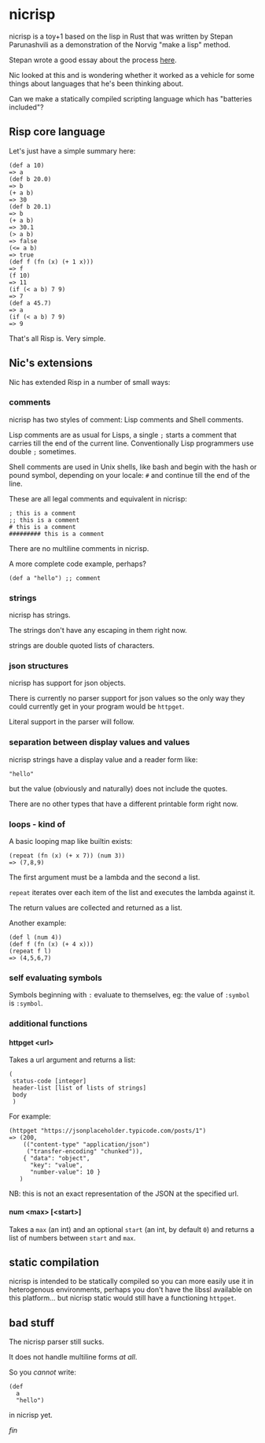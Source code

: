 # nicrisp 

nicrisp is a toy+1 based on the lisp in Rust that was written by
Stepan Parunashvili as a demonstration of the Norvig "make a lisp"
method.

Stepan wrote a good essay about the process [here](https://m.stopa.io/risp-lisp-in-rust-90a0dad5b116).

Nic looked at this and is wondering whether it worked as a vehicle for
some things about languages that he's been thinking about.

Can we make a statically compiled scripting language which has
"batteries included"?

## Risp core language

Let's just have a simple summary here:

```
(def a 10)
=> a
(def b 20.0)
=> b
(+ a b)
=> 30
(def b 20.1)
=> b
(+ a b)
=> 30.1
(> a b)
=> false
(<= a b)
=> true
(def f (fn (x) (+ 1 x)))
=> f
(f 10)
=> 11
(if (< a b) 7 9)
=> 7
(def a 45.7)
=> a
(if (< a b) 7 9)
=> 9
```

That's all Risp is. Very simple.

## Nic's extensions

Nic has extended Risp in a number of small ways:

### comments

nicrisp has two styles of comment: Lisp comments and Shell comments.

Lisp comments are as usual for Lisps, a single `;` starts a comment
that carries till the end of the current line. Conventionally Lisp
programmers use double `;` sometimes.

Shell comments are used in Unix shells, like bash and begin with the
hash or pound symbol, depending on your locale: `#` and continue till
the end of the line.

These are all legal comments and equivalent in nicrisp:

```
; this is a comment
;; this is a comment
# this is a comment
######### this is a comment
```

There are no multiline comments in nicrisp.

A more complete code example, perhaps?

```
(def a "hello") ;; comment
```

### strings

nicrisp has strings.

The strings don't have any escaping in them right now.

strings are double quoted lists of characters.

### json structures

nicrisp has support for json objects.

There is currently no parser support for json values so the only way
they could currently get in your program would be `httpget`.

Literal support in the parser will follow.


### separation between display values and values

nicrisp strings have a display value and a reader form like:

```
"hello"
```

but the value (obviously and naturally) does not include the quotes.

There are no other types that have a different printable form right
now.

### loops - kind of

A basic looping map like builtin exists:

```
(repeat (fn (x) (+ x 7)) (num 3))
=> (7,8,9)
```

The first argument must be a lambda and the second a list.

`repeat` iterates over each item of the list and executes the lambda
against it.

The return values are collected and returned as a list.

Another example:

```
(def l (num 4))
(def f (fn (x) (+ 4 x)))
(repeat f l)
=> (4,5,6,7)
```

### self evaluating symbols

Symbols beginning with `:` evaluate to themselves, eg: the value of
`:symbol` is `:symbol`.


### additional functions

#### httpget \<url\>

Takes a url argument and returns a list:

```
(
 status-code [integer]
 header-list [list of lists of strings]
 body
 )
```

For example:

```
(httpget "https://jsonplaceholder.typicode.com/posts/1")
=> (200,
    (("content-type" "application/json")
     ("transfer-encoding" "chunked")),
    { "data": "object",
      "key": "value",
      "number-value": 10 }
   )
```

NB: this is not an exact representation of the JSON at the specified
url.

#### num \<max\> \[\<start\>\]

Takes a `max` (an int) and an optional `start` (an int, by default
`0`) and returns a list of numbers between `start` and `max`.

## static compilation

nicrisp is intended to be statically compiled so you can more easily
use it in heterogenous environments, perhaps you don't have the libssl
available on this platform... but nicrisp static would still have a
functioning `httpget`.

## bad stuff

The nicrisp parser still sucks.

It does not handle multiline forms _at all_.

So you _cannot_ write:

```
(def
  a
  "hello")
```

in nicrisp yet.


_fin_

